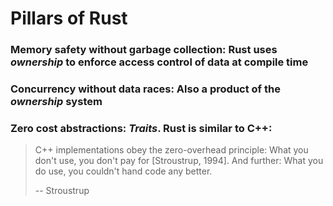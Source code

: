# Pillars of Rust

### __Memory safety without garbage collection__: Rust uses _ownership_ to enforce access control of data at compile time

### __Concurrency without data races__: Also a product of the _ownership_ system

### __Zero cost abstractions__: _Traits_. Rust is similar to C++:

>  C++ implementations obey the zero-overhead principle: What you don't use,
>  you don't pay for [Stroustrup, 1994]. And further: What you do use, you
>  couldn't hand code any better.
>
> -- Stroustrup
